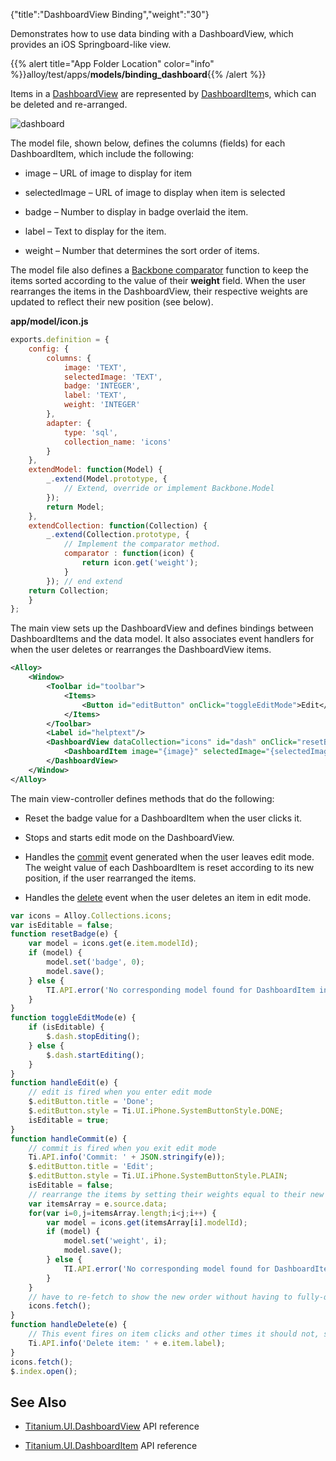 {"title":"DashboardView Binding","weight":"30"}

Demonstrates how to use data binding with a DashboardView, which provides an iOS Springboard-like view.

{{% alert title="App Folder Location" color="info" %}}alloy/test/apps/**models/binding\_dashboard**{{% /alert %}}

Items in a [DashboardView](#!/api/Titanium.UI.DashboardView) are represented by [DashboardItem](#!/api/Titanium.UI.DashboardItem)s, which can be deleted and re-arranged.

![dashboard](/Images/appc/download/attachments/41846569/dashboard.png)

The model file, shown below, defines the columns (fields) for each DashboardItem, which include the following:

* image – URL of image to display for item

* selectedImage – URL of image to display when item is selected

* badge – Number to display in badge overlaid the item.

* label – Text to display for the item.

* weight – Number that determines the sort order of items.

The model file also defines a [Backbone comparator](http://backbonejs.org/#Collection-comparator) function to keep the items sorted according to the value of their **weight** field. When the user rearranges the items in the DashboardView, their respective weights are updated to reflect their new position (see below).

**app/model/icon.js**

```javascript
exports.definition = {
    config: {
        columns: {
            image: 'TEXT',
            selectedImage: 'TEXT',
            badge: 'INTEGER',
            label: 'TEXT',
            weight: 'INTEGER'
        },
        adapter: {
            type: 'sql',
            collection_name: 'icons'
        }
    },
    extendModel: function(Model) {
        _.extend(Model.prototype, {
            // Extend, override or implement Backbone.Model
        });
        return Model;
    },
    extendCollection: function(Collection) {
        _.extend(Collection.prototype, {
            // Implement the comparator method.
            comparator : function(icon) {
                return icon.get('weight');
            }
        }); // end extend
    return Collection;
    }
};
```

The main view sets up the DashboardView and defines bindings between DashboardItems and the data model. It also associates event handlers for when the user deletes or rearranges the DashboardView items.

```xml
<Alloy>
    <Window>
        <Toolbar id="toolbar">
            <Items>
                <Button id="editButton" onClick="toggleEditMode">Edit</Button>
            </Items>
        </Toolbar>
        <Label id="helptext"/>
        <DashboardView dataCollection="icons" id="dash" onClick="resetBadge" onEdit="handleEdit" onCommit="handleCommit" onDelete="handleDelete">
            <DashboardItem image="{image}" selectedImage="{selectedImage}" badge="{badge}" label="{label}" modelId="{alloy_id}"/>
        </DashboardView>
    </Window>
</Alloy>
```

The main view-controller defines methods that do the following:

* Reset the badge value for a DashboardItem when the user clicks it.

* Stops and starts edit mode on the DashboardView.

* Handles the [commit](#!/api/Titanium.UI.DashboardView-event-commit) event generated when the user leaves edit mode. The weight value of each DashboardItem is reset according to its new position, if the user rearranged the items.

* Handles the [delete](#!/api/Titanium.UI.DashboardView-event-delete) event when the user deletes an item in edit mode.

```javascript
var icons = Alloy.Collections.icons;
var isEditable = false;
function resetBadge(e) {
    var model = icons.get(e.item.modelId);
    if (model) {
        model.set('badge', 0);
        model.save();
    } else {
        TI.API.error('No corresponding model found for DashboardItem in resetBadge()');
    }
}
function toggleEditMode(e) {
    if (isEditable) {
        $.dash.stopEditing();
    } else {
        $.dash.startEditing();
    }
}
function handleEdit(e) {
    // edit is fired when you enter edit mode
    $.editButton.title = 'Done';
    $.editButton.style = Ti.UI.iPhone.SystemButtonStyle.DONE;
    isEditable = true;
}
function handleCommit(e) {
    // commit is fired when you exit edit mode
    Ti.API.info('Commit: ' + JSON.stringify(e));
    $.editButton.title = 'Edit';
    $.editButton.style = Ti.UI.iPhone.SystemButtonStyle.PLAIN;
    isEditable = false;
    // rearrange the items by setting their weights equal to their new order in the data e.source.array
    var itemsArray = e.source.data;
    for(var i=0,j=itemsArray.length;i<j;i++) {
        var model = icons.get(itemsArray[i].modelId);
        if (model) {
            model.set('weight', i);
            model.save();
        } else {
            TI.API.error('No corresponding model found for DashboardItem in resetBadge()');
        }
    }
    // have to re-fetch to show the new order without having to fully-quit the app
    icons.fetch();
}
function handleDelete(e) {
    // This event fires on item clicks and other times it should not, see https://jira.appcelerator.org/browse/TIMOB-13649
    Ti.API.info('Delete item: ' + e.item.label);
}
icons.fetch();
$.index.open();
```

## See Also

* [Titanium.UI.DashboardView](#!/api/Titanium.UI.DashboardView) API reference

* [Titanium.UI.DashboardItem](#!/api/Titanium.UI.DashboardItem) API reference
